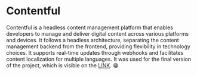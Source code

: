 # Contentful

Contentful is a headless content management platform that enables developers to manage and deliver digital content across various platforms and devices. It follows a headless architecture, separating the content management backend from the frontend, providing flexibility in technology choices. It supports real-time updates through webhooks and facilitates content localization for multiple languages. It was used for the final version of the project, which is visible on the [LINK](https://fesb-bas.vercel.app/). 😁
